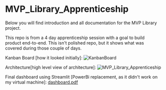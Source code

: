 # MVP_Library_Apprenticeship

Below you will find introduction and all documentation for the MVP Library project.

This repo is from a 4 day apprenticeship session with a goal to build product end-to-end. This isn't polished repo, but it shows what was covered during those couple of days. 


Kanban Board [how it looked initially]:
![KanbanBoard](https://github.com/user-attachments/assets/8c54b2c5-2b21-4e79-a85e-d57135ad1de1)

Architecture[high level view of architecture]:
![MVP_Library_Apprenticeship](https://github.com/user-attachments/assets/cdad78b7-7eea-475e-85a9-1e87753350da)

Final dashboard using Streamlit [PowerBi replacement, as it didn't work on my virtual machine]:
[dashboard.pdf](https://github.com/user-attachments/files/20928753/dashboard.pdf)
